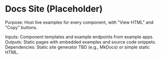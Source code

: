 # Docs Site (Placeholder)

Purpose: Host live examples for every component, with "View HTML" and "Copy" buttons.

Inputs: Component templates and example endpoints from example apps.
Outputs: Static pages with embedded examples and source code snippets.
Dependencies: Static site generator TBD (e.g., MkDocs) or simple static HTML.
